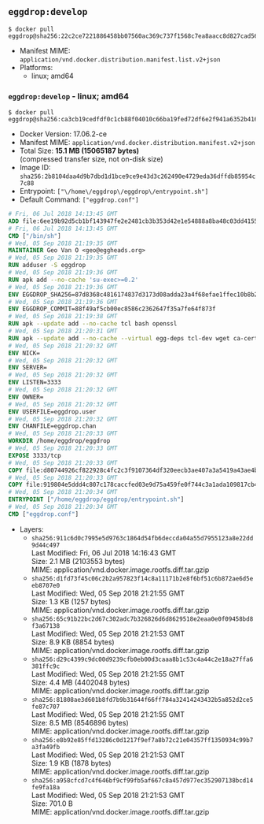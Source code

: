 ## `eggdrop:develop`

```console
$ docker pull eggdrop@sha256:22c2ce7221886458bb07560ac369c737f1568c7ea8aacc8d827cad56b71035c4
```

-	Manifest MIME: `application/vnd.docker.distribution.manifest.list.v2+json`
-	Platforms:
	-	linux; amd64

### `eggdrop:develop` - linux; amd64

```console
$ docker pull eggdrop@sha256:ca3cb19cedfdf0c1cb88f04010c66ba19fed72df6e2f941a6352b4164c1ce0e5
```

-	Docker Version: 17.06.2-ce
-	Manifest MIME: `application/vnd.docker.distribution.manifest.v2+json`
-	Total Size: **15.1 MB (15065187 bytes)**  
	(compressed transfer size, not on-disk size)
-	Image ID: `sha256:2b8104daa4d9b7dbd1d1bce9ce9e43d3c262490e4729eda36dffdb85954c7c88`
-	Entrypoint: `["\/home\/eggdrop\/eggdrop\/entrypoint.sh"]`
-	Default Command: `["eggdrop.conf"]`

```dockerfile
# Fri, 06 Jul 2018 14:13:45 GMT
ADD file:6ee19b92d5cb1bf143947fe2e2481cb3b353d42e1e54888a8ba48c03dd4155f2 in / 
# Fri, 06 Jul 2018 14:13:45 GMT
CMD ["/bin/sh"]
# Wed, 05 Sep 2018 21:19:35 GMT
MAINTAINER Geo Van O <geo@eggheads.org>
# Wed, 05 Sep 2018 21:19:35 GMT
RUN adduser -S eggdrop
# Wed, 05 Sep 2018 21:19:36 GMT
RUN apk add --no-cache 'su-exec>=0.2'
# Wed, 05 Sep 2018 21:19:36 GMT
ENV EGGDROP_SHA256=87d8368c4816174837d3173d08adda23a4f68efae1ffec10b8b2cb63fba27d1e
# Wed, 05 Sep 2018 21:19:36 GMT
ENV EGGDROP_COMMIT=88f49af5cb00ec8586c2362647f35a7fe64f873f
# Wed, 05 Sep 2018 21:19:38 GMT
RUN apk --update add --no-cache tcl bash openssl
# Wed, 05 Sep 2018 21:20:31 GMT
RUN apk --update add --no-cache --virtual egg-deps tcl-dev wget ca-certificates make tar gpgme build-base openssl-dev   && wget "https://github.com/eggheads/eggdrop/archive/$EGGDROP_COMMIT.tar.gz" -O develop.tar.gz   && echo "$EGGDROP_SHA256  develop.tar.gz" | sha256sum -c -   && tar -zxvf develop.tar.gz   && rm develop.tar.gz     && ( cd eggdrop-$EGGDROP_COMMIT     && ./configure     && make config     && make     && make install DEST=/home/eggdrop/eggdrop )   && rm -rf eggdrop-$EGGDROP_COMMIT   && mkdir /home/eggdrop/eggdrop/data   && chown -R eggdrop /home/eggdrop/eggdrop   && apk del egg-deps
# Wed, 05 Sep 2018 21:20:32 GMT
ENV NICK=
# Wed, 05 Sep 2018 21:20:32 GMT
ENV SERVER=
# Wed, 05 Sep 2018 21:20:32 GMT
ENV LISTEN=3333
# Wed, 05 Sep 2018 21:20:32 GMT
ENV OWNER=
# Wed, 05 Sep 2018 21:20:32 GMT
ENV USERFILE=eggdrop.user
# Wed, 05 Sep 2018 21:20:32 GMT
ENV CHANFILE=eggdrop.chan
# Wed, 05 Sep 2018 21:20:33 GMT
WORKDIR /home/eggdrop/eggdrop
# Wed, 05 Sep 2018 21:20:33 GMT
EXPOSE 3333/tcp
# Wed, 05 Sep 2018 21:20:33 GMT
COPY file:d80744926cf822928c4fc2c3f9107364df320eecb3ae407a3a5419a43ae4b872 in /home/eggdrop/eggdrop 
# Wed, 05 Sep 2018 21:20:33 GMT
COPY file:919804e5ddd4c807c178caccfed03e9d75a459fe0f744c3a1ada109817cb44ec in /home/eggdrop/eggdrop/scripts/ 
# Wed, 05 Sep 2018 21:20:34 GMT
ENTRYPOINT ["/home/eggdrop/eggdrop/entrypoint.sh"]
# Wed, 05 Sep 2018 21:20:34 GMT
CMD ["eggdrop.conf"]
```

-	Layers:
	-	`sha256:911c6d0c7995e5d9763c1864d54fb6deccda04a55d7955123a8e22dd9d44c497`  
		Last Modified: Fri, 06 Jul 2018 14:16:43 GMT  
		Size: 2.1 MB (2103553 bytes)  
		MIME: application/vnd.docker.image.rootfs.diff.tar.gzip
	-	`sha256:d1fd73f45c06c2b2a957823f14c8a11171b2e8f6bf51c6b872ae6d5eeb8707e0`  
		Last Modified: Wed, 05 Sep 2018 21:21:55 GMT  
		Size: 1.3 KB (1257 bytes)  
		MIME: application/vnd.docker.image.rootfs.diff.tar.gzip
	-	`sha256:65c91b22bc2d67c302adc7b326826d6d8629518e2eaa0e0f09458bd8f3a67138`  
		Last Modified: Wed, 05 Sep 2018 21:21:53 GMT  
		Size: 8.9 KB (8854 bytes)  
		MIME: application/vnd.docker.image.rootfs.diff.tar.gzip
	-	`sha256:d29c4399c9dc00d9239cfb0eb00d3caaa8b1c53c4a44c2e18a27ffa6381ffc9c`  
		Last Modified: Wed, 05 Sep 2018 21:21:55 GMT  
		Size: 4.4 MB (4402048 bytes)  
		MIME: application/vnd.docker.image.rootfs.diff.tar.gzip
	-	`sha256:81808ae3d601b8fd7b9b31644f66ff784a32414243432b5a852d2ce5fe87c707`  
		Last Modified: Wed, 05 Sep 2018 21:21:55 GMT  
		Size: 8.5 MB (8546896 bytes)  
		MIME: application/vnd.docker.image.rootfs.diff.tar.gzip
	-	`sha256:e8b92e85ffd13286c0d1217f9ef7a8b72c21e04357ff1350934c99b7a3fa49fb`  
		Last Modified: Wed, 05 Sep 2018 21:21:53 GMT  
		Size: 1.9 KB (1878 bytes)  
		MIME: application/vnd.docker.image.rootfs.diff.tar.gzip
	-	`sha256:a958cfcd7c4f646bf9cf99fb5af667c8a457d977ec352907138bcd14fe9fa18a`  
		Last Modified: Wed, 05 Sep 2018 21:21:53 GMT  
		Size: 701.0 B  
		MIME: application/vnd.docker.image.rootfs.diff.tar.gzip

